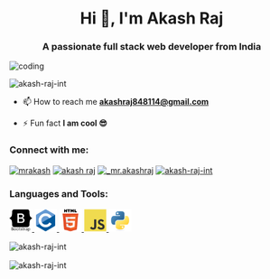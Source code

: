 <h1 align="center">Hi 👋, I'm Akash Raj</h1>
<h3 align="center">A passionate full stack web developer from India</h3>

<img alihn="right" alt="coding" width="400" src="https://www.google.com/url?sa=i&url=https%3A%2F%2Fgifdb.com%2Fgif%2Fanimated-chock-coding-c78f6elj32sfoi8q.html&psig=AOvVaw1xiHD_ARawRy2Ar_0_TAsT&ust=1696790306601000&source=images&cd=vfe&opi=89978449&ved=0CBEQjRxqFwoTCPDrnM7K5IEDFQAAAAAdAAAAABAE">
<p align="left"> <img src="https://komarev.com/ghpvc/?username=akash-raj-int&label=Profile%20views&color=0e75b6&style=flat" alt="akash-raj-int" /> </p>

- 📫 How to reach me **akashraj848114@gmail.com**

- ⚡ Fun fact **I am cool 😎**

<h3 align="left">Connect with me:</h3>
<p align="left">
<a href="https://twitter.com/mrakash" target="blank"><img align="center" src="https://raw.githubusercontent.com/rahuldkjain/github-profile-readme-generator/master/src/images/icons/Social/twitter.svg" alt="mrakash" height="30" width="40" /></a>
<a href="https://linkedin.com/in/akash raj" target="blank"><img align="center" src="https://raw.githubusercontent.com/rahuldkjain/github-profile-readme-generator/master/src/images/icons/Social/linked-in-alt.svg" alt="akash raj" height="30" width="40" /></a>
<a href="https://instagram.com/_mr.akashraj" target="blank"><img align="center" src="https://raw.githubusercontent.com/rahuldkjain/github-profile-readme-generator/master/src/images/icons/Social/instagram.svg" alt="_mr.akashraj" height="30" width="40" /></a>
<a href="https://www.hackerrank.com/akash-raj-int" target="blank"><img align="center" src="https://raw.githubusercontent.com/rahuldkjain/github-profile-readme-generator/master/src/images/icons/Social/hackerrank.svg" alt="akash-raj-int" height="30" width="40" /></a>
</p>

<h3 align="left">Languages and Tools:</h3>
<p align="left"> <a href="https://getbootstrap.com" target="_blank" rel="noreferrer"> <img src="https://raw.githubusercontent.com/devicons/devicon/master/icons/bootstrap/bootstrap-plain-wordmark.svg" alt="bootstrap" width="40" height="40"/> </a> <a href="https://www.cprogramming.com/" target="_blank" rel="noreferrer"> <img src="https://raw.githubusercontent.com/devicons/devicon/master/icons/c/c-original.svg" alt="c" width="40" height="40"/> </a> <a href="https://www.w3.org/html/" target="_blank" rel="noreferrer"> <img src="https://raw.githubusercontent.com/devicons/devicon/master/icons/html5/html5-original-wordmark.svg" alt="html5" width="40" height="40"/> </a> <a href="https://developer.mozilla.org/en-US/docs/Web/JavaScript" target="_blank" rel="noreferrer"> <img src="https://raw.githubusercontent.com/devicons/devicon/master/icons/javascript/javascript-original.svg" alt="javascript" width="40" height="40"/> </a> <a href="https://www.python.org" target="_blank" rel="noreferrer"> <img src="https://raw.githubusercontent.com/devicons/devicon/master/icons/python/python-original.svg" alt="python" width="40" height="40"/> </a> </p>

<p><img align="center" src="https://github-readme-stats.vercel.app/api/top-langs?username=akash-raj-int&show_icons=true&locale=en&layout=compact" alt="akash-raj-int" /></p>

<p><img align="center" src="https://github-readme-streak-stats.herokuapp.com/?user=akash-raj-int&" alt="akash-raj-int" /></p>
